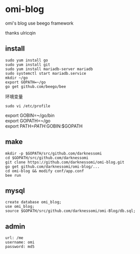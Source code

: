 omi-blog
==========

omi's blog use beego framework

thanks ulricqin

## install 


```
sudo yum install go  
sudo yum install git  
sudo yum install mariadb-server mariadb  
sudo systemctl start mariadb.service  
mkdir ~/go
export GOPATH=~/go
go get github.com/beego/bee
``` 
环境变量  
``` 
sudo vi /etc/profile
```  

export GOBIN=~/go/bin  
export GOPATH=~/go  
export PATH=$PATH:$GOBIN:$GOPATH  

## make

```
mkdir -p $GOPATH/src/github.com/darknessomi
cd $GOPATH/src/github.com/darknessomi
git clone https://github.com/darknessomi/omi-blog.git
go get github.com/darknessomi/omi-blog/...
cd omi-blog && modify conf/app.conf
bee run
```
## mysql

```
create database omi_blog;
use omi_blog;
source $GOPATH/src/github.com/darknessomi/omi-Blog/db.sql;
```


## admin 

```
url: /me
username: omi
password: md5
```